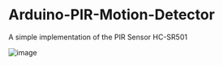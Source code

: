 # Arduino-PIR-Motion-Detector
A simple implementation of the PIR Sensor HC-SR501

![image](https://user-images.githubusercontent.com/99255500/153435938-b31e9420-c2a3-4703-ae54-62cb6cb2ad24.png)
